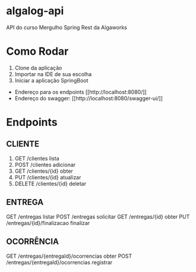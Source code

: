 # algalog-api
API do curso Mergulho Spring Rest da Algaworks

# Como Rodar
1. Clone da aplicação
2. Importar na IDE de sua escolha
3. Iniciar a aplicação SpringBoot

* Endereço para os endpoints [[http://localhost:8080/]]
* Endereço do swagger: [[http://localhost:8080/swagger-ui/]]

# Endpoints

## CLIENTE

1. GET /clientes lista
2. POST /clientes adicionar
3. GET /clientes/{id} obter
4. PUT /clientes/{id} atualizar
5. DELETE /clientes/{id} deletar


## ENTREGA


GET /entregas listar
POST /entregas solicitar
GET /entregas/{id} obter
PUT /entregas/{id}/finalizacao finalizar

## OCORRÊNCIA

GET /entregas/{entregaId}/ocorrencias obter
POST /entregas/{entregaId}/ocorrencias registrar
